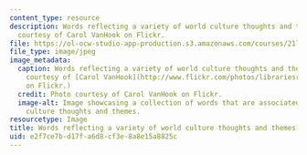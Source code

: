 ```yaml
---
content_type: resource
description: Words reflecting a variety of world culture thoughts and themes. Photo
  courtesy of Carol VanHook on Flickr.
file: https://ol-ocw-studio-app-production.s3.amazonaws.com/courses/21l-002x-foundations-of-world-culture-ii-world-literatures-and-texts-spring-2012/e2f7ce7bd17fa6d8cf3e8a8e15a8825c_21l-002xs12.jpg
file_type: image/jpeg
image_metadata:
  caption: Words reflecting a variety of world culture thoughts and themes. (Photo
    courtesy of [Carol VanHook](http://www.flickr.com/photos/librariesrock/4105799665/)
    on Flickr.)
  credit: Photo courtesy of Carol VanHook on Flickr.
  image-alt: Image showcasing a collection of words that are associated with world
    culture thoughts and themes.
resourcetype: Image
title: Words reflecting a variety of world culture thoughts and themes
uid: e2f7ce7b-d17f-a6d8-cf3e-8a8e15a8825c
---
```

